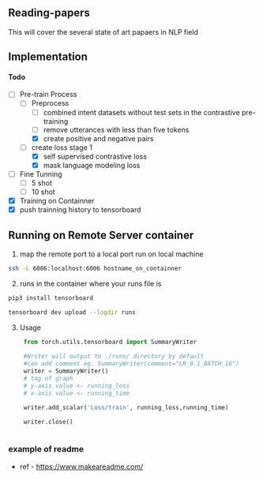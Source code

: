 ## Reading-papers

  This will cover the several state of art papaers in NLP field 


## Implementation 

#### Todo 
   - [ ] Pre-train Process
     - [ ] Preprocess 
       - [ ] combined intent datasets without test sets in the contrastive pre-training
       - [ ] remove utterances with less than five tokens
       - [x] create positive and negative pairs 
       
     - [ ] create loss stage 1
       - [x] self supervised contrastive loss
       - [x] mask language modeling loss 

   - [ ] Fine Tunning 
     - [ ] 5 shot 
     - [ ] 10 shot

   - [x] Training on Containner 
   - [x] push trainning history to tensorboard

## Running on Remote Server container


 1. map the remote port to a local port run on local machine

```bash
ssh -L 6006:localhost:6006 hostname_on_containner
```
 2. runs in the container where your runs file is 

```bash
pip3 install tensorboard
```
```bash
tensorboard dev upload --logdir runs
```

 3. Usage
    ```python
     from torch.utils.tensorboard import SummaryWriter
     
     #Writer will output to ./runs/ directory by default
     #can add comment eg. SummaryWriter(comment="LR_0.1_BATCH_16")
     writer = SummaryWriter()  
     # tag of graph    
     # y-axis value <- running_loss
     # x-axis value <- running_time

     writer.add_scalar('Loss/train', running_loss,running_time)

     writer.close()
 
     ```


### example of readme 
  - ref - https://www.makeareadme.com/
